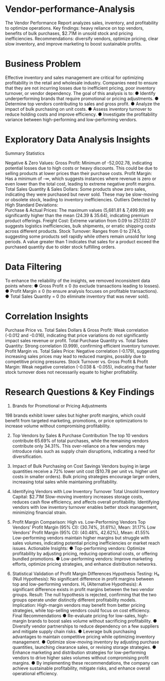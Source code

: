 # Vendor-performance-Analysis
The Vendor Performance Report analyzes sales, inventory, and profitability to optimize operations. Key findings: heavy reliance on top vendors, benefits of bulk purchases, $2.71M in unsold stock and pricing inefficiencies. Recommendations: diversify vendors, optimize pricing, clear slow inventory, and improve marketing to boost sustainable profits.

# Business Problem 
Effective inventory and sales management are critical for optimizing profitability in the retail and wholesale industry. Companies need to ensure that they are not incurring losses due to inefficient pricing, poor inventory turnover, or vendor dependency. The goal of this analysis is to: 
●	Identify underperforming brands that require promotional or pricing adjustments. 
●	Determine top vendors contributing to sales and gross profit. 
●	Analyze the impact of bulk purchasing on unit costs. 
●	Assess inventory turnover to reduce holding costs and improve efficiency. 
●	Investigate the profitability variance between high-performing and low-performing vendors. 

# Exploratory Data Analysis Insights  

Summary Statistics 
    
Negative & Zero Values: 
Gross Profit: Minimum of -52,002.78, indicating potential losses due to high costs or heavy discounts. This could be due to selling products at lower prices than their purchase costs. 
Profit Margin: Has a minimum of -∞, which suggests instances where revenue is zero or even lower than the total cost, leading to extreme negative profit margins. 
Total Sales Quantity & Sales Dollars: Some products show zero sales, indicating they were purchased but never sold. These may be slow-moving or obsolete stock, leading to inventory inefficiencies. 
Outliers Detected by High Standard Deviations:  
Purchase & Actual Prices: The maximum values (5,681.81 & 7,499.99) are significantly higher than the mean (24.39 & 35.64), indicating premium product offerings. 
Freight Cost: Extreme variation from 0.09 to 257,032.07 suggests logistics inefficiencies, bulk shipments, or erratic shipping costs across different products. 
Stock Turnover: Ranges from 0 to 274.5, suggesting some products sell rapidly while others remain unsold for long periods. A value greater than 1 indicates that sales for a product exceed the purchased quantity due to older stock fulfilling orders. 
 
# Data Filtering 
To enhance the reliability of the insights, we removed inconsistent data points where: 
●	Gross Profit ≤ 0 (to exclude transactions leading to losses). 
●	Profit Margin ≤ 0 (to ensure analysis focuses on profitable transactions). 
●	Total Sales Quantity = 0 (to eliminate inventory that was never sold). 
 
 
 
 
 
 
 
 
 
 
# Correlation Insights 
  
Purchase Price vs. Total Sales Dollars & Gross Profit: Weak correlation (-0.012 and -0.016), indicating that price variations do not significantly impact sales revenue or profit. 
Total Purchase Quantity vs. Total Sales Quantity: Strong correlation (0.999), confirming efficient inventory turnover. 
Profit Margin vs. Total Sales Price: Negative correlation (-0.179), suggesting increasing sales prices may lead to reduced margins, possibly due to competitive pricing pressures. 
Stock Turnover vs. Gross Profit & Profit Margin: Weak negative correlation (-0.038 & -0.055), indicating that faster stock turnover does not necessarily equate to higher profitability. 
 
# Research Questions & Key Findings 
1. Brands for Promotional or Pricing Adjustments 
  
198 brands exhibit lower sales but higher profit margins, which could benefit from targeted marketing, promotions, or price optimizations to increase volume without compromising profitability. 
  
2. Top Vendors by Sales & Purchase Contribution 
The top 10 vendors contribute 65.69% of total purchases, while the remaining vendors contribute only 34.31%. This over-reliance on a few vendors may introduce risks such as supply chain disruptions, indicating a need for diversification. 
  
3. Impact of Bulk Purchasing on Cost Savings 
Vendors buying in large quantities receive a 72% lower unit cost ($10.78 per unit vs. higher unit costs in smaller orders). 
Bulk pricing strategies encourage larger orders, increasing total sales while maintaining profitability. 
  
 
 
4. Identifying Vendors with Low Inventory Turnover 
Total Unsold Inventory Capital: $2.71M 
Slow-moving inventory increases storage costs, reduces cash flow efficiency, and affects overall profitability. 
Identifying vendors with low inventory turnover enables better stock management, minimizing financial strain. 
  
 
5. Profit Margin Comparison: High vs. Low-Performing Vendors 
Top Vendors' Profit Margin (95% CI): (30.74%, 31.61%), Mean: 31.17% 
Low Vendors' Profit Margin (95% CI): (40.48%, 42.62%), Mean: 41.55% 
Low-performing vendors maintain higher margins but struggle with sales volumes, indicating potential pricing inefficiencies or market reach issues. 
Actionable Insights: 
●	Top-performing vendors: Optimize profitability by adjusting pricing, reducing operational costs, or offering bundled promotions. 
●	Low-performing vendors: Improve marketing efforts, optimize pricing strategies, and enhance distribution networks. 
  
6. Statistical Validation of Profit Margin Differences 
Hypothesis Testing: 
H₀ (Null Hypothesis): No significant difference in profit margins between top and low-performing vendors. 
H₁ (Alternative Hypothesis): A significant difference exists in profit margins between the two vendor groups. 
Result: The null hypothesis is rejected, confirming that the two groups operate under distinctly different profitability models. 
Implication: High-margin vendors may benefit from better pricing strategies, while top-selling vendors could focus on cost efficiency. 
Final Recommendations 
●	Re-evaluate pricing for low-sales, high-margin brands to boost sales volume without sacrificing profitability. 
●	Diversify vendor partnerships to reduce dependency on a few suppliers and mitigate supply chain risks. 
●	Leverage bulk purchasing advantages to maintain competitive pricing while optimizing inventory management. 
●	Optimize slow-moving inventory by adjusting purchase quantities, launching clearance sales, or revising storage strategies. 
●	Enhance marketing and distribution strategies for low-performing vendors to drive higher sales volumes without compromising profit margins. 
●	By implementing these recommendations, the company can achieve sustainable profitability, mitigate risks, and enhance overall operational efficiency. 
 
